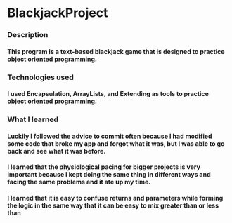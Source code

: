 # BlackjackProject

### Description
#### This program is a text-based blackjack game that is designed to practice object oriented programming.

### Technologies used
#### I used Encapsulation, ArrayLists, and Extending as tools to practice object oriented programming.

### What I learned
#### Luckily I followed the advice to commit often because I had modified some code that broke my app and forgot what it was, but I was able to go back and see what it was before.
#### I learned that the physiological pacing for bigger projects is very important because I kept doing the same thing in different ways and facing the same problems and it ate up my time.
#### I learned that it is easy to confuse returns and parameters while forming the logic in the same way that it can be easy to mix greater than or less than
